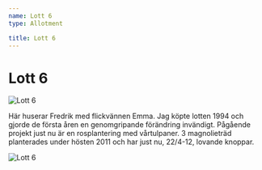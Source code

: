 ```yaml
---
name: Lott 6
type: Allotment

title: Lott 6
---
```

# Lott 6

![Lott 6](/lotter/lott6.jpg#left)

Här huserar Fredrik med flickvännen Emma. Jag köpte lotten 1994 och gjorde de första åren en genomgripande förändring invändigt. 
Pågående projekt just nu är en rosplantering med vårtulpaner. 3 magnolieträd planterades under hösten 2011 och har just nu, 22/4-12, lovande knoppar.

![Lott 6](/lotter/lott6_2.jpg#right)
